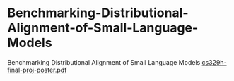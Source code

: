 # Benchmarking-Distributional-Alignment-of-Small-Language-Models
Benchmarking Distributional Alignment of Small Language Models
[cs329h-final-proj-poster.pdf](https://github.com/user-attachments/files/18142162/cs329h-final-proj-poster.pdf)

